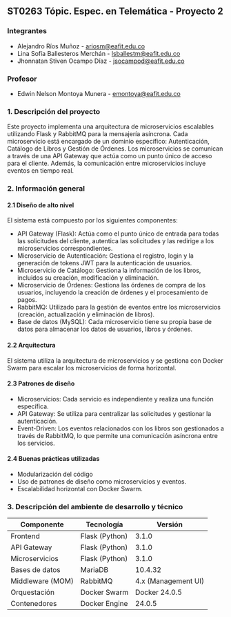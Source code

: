 ## ST0263 Tópic. Espec. en Telemática - Proyecto 2

### Integrantes

- Alejandro Ríos Muñoz - ariosm@eafit.edu.co
- Lina Sofía Ballesteros Merchán - lsballestm@eafit.edu.co
- Jhonnatan Stiven Ocampo Díaz - jsocampod@eafit.edu.co

### Profesor

- Edwin Nelson Montoya Munera - emontoya@eafit.edu.co

### 1. Descripción del proyecto

Este proyecto implementa una arquitectura de microservicios escalables utilizando Flask y RabbitMQ para la mensajería asíncrona. Cada microservicio está encargado de un dominio específico: Autenticación, Catálogo de Libros y Gestión de Órdenes. Los microservicios se comunican a través de una API Gateway que actúa como un punto único de acceso para el cliente. Además, la comunicación entre microservicios incluye eventos en tiempo real.

### 2. Información general

#### 2.1 Diseño de alto nivel
El sistema está compuesto por los siguientes componentes:
- API Gateway (Flask): Actúa como el punto único de entrada para todas las solicitudes del cliente, autentica las solicitudes y las redirige a los microservicios correspondientes.
- Microservicio de Autenticación: Gestiona el registro, login y la generación de tokens JWT para la autenticación de usuarios.
- Microservicio de Catálogo: Gestiona la información de los libros, incluidos su creación, modificación y eliminación.
- Microservicio de Órdenes: Gestiona las órdenes de compra de los usuarios, incluyendo la creación de órdenes y el procesamiento de pagos.
- RabbitMQ: Utilizado para la gestión de eventos entre los microservicios (creación, actualización y eliminación de libros).
- Base de datos (MySQL): Cada microservicio tiene su propia base de datos para almacenar los datos de usuarios, libros y órdenes.

#### 2.2 Arquitectura
El sistema utiliza la arquitectura de microservicios y se gestiona con Docker Swarm para escalar los microservicios de forma horizontal.

#### 2.3 Patrones de diseño
- Microservicios: Cada servicio es independiente y realiza una función específica.
- API Gateway: Se utiliza para centralizar las solicitudes y gestionar la autenticación.
- Event-Driven: Los eventos relacionados con los libros son gestionados a través de RabbitMQ, lo que permite una comunicación asíncrona entre los servicios.

#### 2.4 Buenas prácticas utilizadas
- Modularización del código
- Uso de patrones de diseño como microservicios y eventos.
- Escalabilidad horizontal con Docker Swarm.

### 3. Descripción del ambiente de desarrollo y técnico
| Componente           | Tecnología         | Versión               |
|----------------------|--------------------|------------------------|
| Frontend             | Flask (Python)     | 3.1.0                 |
| API Gateway          | Flask (Python)     | 3.1.0                 |
| Microservicios       | Flask (Python)     | 3.1.0                 |
| Bases de datos       | MariaDB            | 10.4.32               |
| Middleware (MOM)     | RabbitMQ           | 4.x (Management UI)   |
| Orquestación         | Docker Swarm       | Docker 24.0.5         |
| Contenedores         | Docker Engine      | 24.0.5                |







